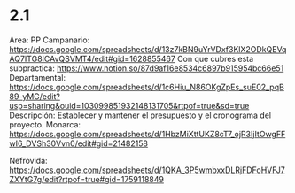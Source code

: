 # 2.1

Area: PP
Campanario: https://docs.google.com/spreadsheets/d/13z7kBN9uYrVDxf3KlX2ODkQEVqAQ7ITG8ICAvQSVMT4/edit#gid=1628855467
Con que cubres esta subpractica: https://www.notion.so/87d9af16e8534c6897b915954bc66e51 
Departamental: https://docs.google.com/spreadsheets/d/1c6Hiu_N86OKgZpEs_suE02_pqB89-yMG/edit?usp=sharing&ouid=103099851932148131705&rtpof=true&sd=true
Descripción: Establecer y mantener el presupuesto y el cronograma del proyecto.
Monarca: https://docs.google.com/spreadsheets/d/1HbzMiXttUKZ8cT7_ojR3IjItOwgFFwI6_DVSh30Vvn0/edit#gid=21482158

Nefrovida: https://docs.google.com/spreadsheets/d/1QKA_3P5wmbxxDLRjFDFoHVFJ7ZXYtG7g/edit?rtpof=true#gid=1759118849